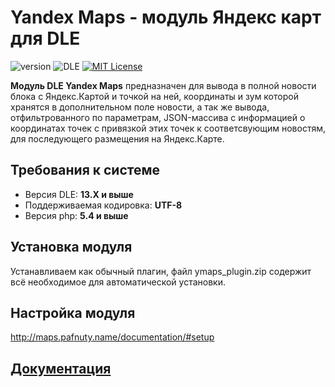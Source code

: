 # Yandex Maps - модуль Яндекс карт для DLE

![version](https://img.shields.io/badge/version-3.0.0-red.svg?style=flat-square "Version")
![DLE](https://img.shields.io/badge/DLE-13.X-green.svg?style=flat-square "DLE Version")
[![MIT License](https://img.shields.io/badge/license-MIT-blue.svg?style=flat-square)](https://github.com/dle-modules/DLE-YandexMaps/blob/master/LICENSE)

**Модуль DLE Yandex Maps** предназначен для вывода в полной новости блока с Яндекс.Картой и точкой на ней, координаты и зум которой хранятся в дополнительном поле новости, а так же вывода, отфильтрованного по параметрам, JSON-массива с информацией о координатах точек с привязкой этих точек к соответсвующим новостям, для последующего размещения на Яндекс.Карте.

## Требования к системе
- Версия DLE: **13.X и выше**
- Поддерживаемая кодировка: **UTF-8**
- Версия php: **5.4 и выше**

## Установка модуля
Устанавливаем как обычный плагин, файл ymaps_plugin.zip содержит всё необходимое для автоматической установки.

## Настройка модуля
http://maps.pafnuty.name/documentation/#setup

## [Документация](http://maps.pafnuty.name)


